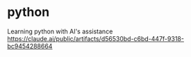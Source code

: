 # python
Learning python with AI's assistance 
https://claude.ai/public/artifacts/d56530bd-c6bd-447f-9318-bc9454288664
